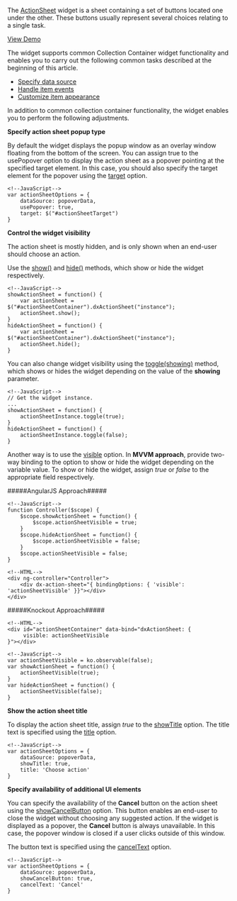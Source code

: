 <article data-show="Content/Applications/16_1/UIWidgets/dxActionSheet/markup.html,
        Content/Applications/16_1/UIWidgets/dxActionSheet/script.js,
        Content/Applications/16_1/UIWidgets/dxActionSheet/styles.css">

The [ActionSheet](/api-reference/10%20UI%20Widgets/dxActionSheet '/Documentation/ApiReference/UI_Widgets/dxActionSheet/') widget is a sheet containing a set of buttons located one under the other. These buttons usually represent several choices relating to a single task.

<a href="http://js.devexpress.com/Demos/WidgetsGallery/#demo/actionsandlistsactionsheetactionsheetactionsheet/iphone/ios7/default/default" class="button orange small fix-width-155" style="margin-right: 20px;" target="_blank">View Demo</a>

The widget supports common Collection Container widget functionality and enables you to carry out the following common tasks described at the beginning of this article.

- [Specify data source](/concepts/10%20UI%20Widgets/10%20UI%20Widget%20Categories/10%20Collection%20Container%20Widgets/0%20Common%20Tasks/0%20Specify%20Data%20Source.md '/Documentation/Guide/UI_Widgets/UI_Widget_Categories/Collection_Container_Widgets/#Common_Tasks/Specify_Data_Source')  
- [Handle item events](/concepts/10%20UI%20Widgets/10%20UI%20Widget%20Categories/10%20Collection%20Container%20Widgets/0%20Common%20Tasks/1%20Handle%20Item%20Events.md '/Documentation/Guide/UI_Widgets/UI_Widget_Categories/Collection_Container_Widgets/#Common_Tasks/Handle_Item_Events')  
- [Customize item appearance](/concepts/10%20UI%20Widgets/10%20UI%20Widget%20Categories/10%20Collection%20Container%20Widgets/0%20Common%20Tasks/2%20Customize%20an%20Item%20Appearance '/Documentation/Guide/UI_Widgets/UI_Widget_Categories/Collection_Container_Widgets/#Common_Tasks/Customize_an_Item_Appearance')  

In addition to common collection container functionality, the widget enables you to perform the following adjustments.

**Specify action sheet popup type**

By default the widget displays the popup window as an overlay window floating from the bottom of the screen. You can assign true to the usePopover option to display the action sheet as a popover pointing at the specified target element. In this case, you should also specify the target element for the popover using the [target](/api-reference/10%20UI%20Widgets/dxActionSheet/1%20Configuration/target.md '/Documentation/ApiReference/UI_Widgets/dxActionSheet/Configuration/#target') option.

    <!--JavaScript-->
    var actionSheetOptions = {
        dataSource: popoverData,
        usePopover: true,
        target: $("#actionSheetTarget")
    }

**Control the widget visibility**

The action sheet is mostly hidden, and is only shown when an end-user should choose an action.

Use the [show()](/api-reference/10%20UI%20Widgets/dxActionSheet/3%20Methods/show().md '/Documentation/ApiReference/UI_Widgets/dxActionSheet/Methods/#show') and [hide()](/api-reference/10%20UI%20Widgets/dxActionSheet/3%20Methods/hide().md '/Documentation/ApiReference/UI_Widgets/dxActionSheet/Methods/#hide') methods, which show or hide the widget respectively.

    <!--JavaScript-->
    showActionSheet = function() {
        var actionSheet = $("#actionSheetContainer").dxActionSheet("instance");
        actionSheet.show();
    }
    hideActionSheet = function() {
        var actionSheet = $("#actionSheetContainer").dxActionSheet("instance");
        actionSheet.hide();
    }

You can also change widget visibility using the [toggle(showing)](/api-reference/10%20UI%20Widgets/dxActionSheet/3%20Methods/toggle(showing).md '/Documentation/ApiReference/UI_Widgets/dxActionSheet/Methods/#toggleshowing') method, which shows or hides the widget depending on the value of the **showing** parameter.

    <!--JavaScript-->
    // Get the widget instance.
    ...
    showActionSheet = function() {
        actionSheetInstance.toggle(true);
    }
    hideActionSheet = function() {
        actionSheetInstance.toggle(false);
    }

Another way is to use the [visible](/api-reference/10%20UI%20Widgets/dxActionSheet/1%20Configuration/visible.md '/Documentation/ApiReference/UI_Widgets/dxActionSheet/Configuration/#visible') option. In **MVVM approach**, provide two-way binding to the option to show or hide the widget depending on the variable value. To show or hide the widget, assign *true* or *false* to the appropriate field respectively.

#####AngularJS Approach#####

    <!--JavaScript-->
    function Controller($scope) {
        $scope.showActionSheet = function() {
            $scope.actionSheetVisible = true;
        }
        $scope.hideActionSheet = function() {
            $scope.actionSheetVisible = false;
        }
        $scope.actionSheetVisible = false;
    }

<!---->

    <!--HTML-->
    <div ng-controller="Controller">
        <div dx-action-sheet="{ bindingOptions: { 'visible': 'actionSheetVisible' }}"></div>
    </div>

#####Knockout Approach#####

    <!--HTML-->
    <div id="actionSheetContainer" data-bind="dxActionSheet: {
         visible: actionSheetVisible
    }"></div>

<!---->

    <!--JavaScript-->
    var actionSheetVisible = ko.observable(false);
    var showActionSheet = function() {
        actionSheetVisible(true);
    }
    var hideActionSheet = function() {
        actionSheetVisible(false);
    }

**Show the action sheet title**

To display the action sheet title, assign *true* to the [showTitle](/api-reference/10%20UI%20Widgets/dxActionSheet/1%20Configuration/showTitle.md '/Documentation/ApiReference/UI_Widgets/dxActionSheet/Configuration/#showTitle') option. The title text is specified using the [title](/api-reference/10%20UI%20Widgets/dxActionSheet/1%20Configuration/title.md '/Documentation/ApiReference/UI_Widgets/dxActionSheet/Configuration/#title') option.

    <!--JavaScript-->
    var actionSheetOptions = {
        dataSource: popoverData,
        showTitle: true,
        title: 'Choose action'
    }

**Specify availability of additional UI elements**

You can specify the availability of the **Cancel** button on the action sheet using the [showCancelButton](/api-reference/10%20UI%20Widgets/dxActionSheet/1%20Configuration/showCancelButton.md '/Documentation/ApiReference/UI_Widgets/dxActionSheet/Configuration/#showCancelButton') option. This button enables an end-user to close the widget without choosing any suggested action. If the widget is displayed as a popover, the **Cancel** button is always unavailable. In this case, the popover window is closed if a user clicks outside of this window.

The button text is specified using the [cancelText](/api-reference/10%20UI%20Widgets/dxActionSheet/1%20Configuration/cancelText.md '/Documentation/ApiReference/UI_Widgets/dxActionSheet/Configuration/#cancelText') option.

    <!--JavaScript-->
    var actionSheetOptions = {
        dataSource: popoverData,
        showCancelButton: true,
        cancelText: 'Cancel'
    }
</article>